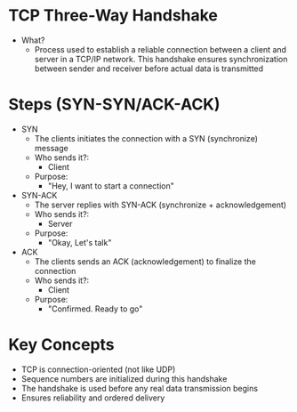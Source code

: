 # TCP Three-Way Handshake
- What?
	- Process used to establish a reliable connection between a client and server in a TCP/IP network. This handshake ensures synchronization between sender and receiver before actual data is transmitted

# Steps (SYN-SYN/ACK-ACK)
- SYN
	- The clients initiates the connection with a SYN (synchronize) message
	- Who sends it?:
		- Client
	- Purpose:
		- "Hey, I want to start a connection"
- SYN-ACK
	- The server replies with SYN-ACK (synchronize + acknowledgement)
	- Who sends it?:
		- Server
	- Purpose:
		- "Okay, Let's talk"
- ACK
	- The clients sends an ACK (acknowledgement) to finalize the connection
	- Who sends it?:
		- Client
	- Purpose:
		- "Confirmed. Ready to go"

# Key Concepts
- TCP is connection-oriented (not like UDP)
- Sequence numbers are initialized during this handshake
- The handshake is used before any real data transmission begins
- Ensures reliability and ordered delivery

